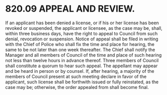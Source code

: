 820.09 APPEAL AND REVIEW.
=========================

If an applicant has been denied a license, or if his or her license has
been revoked or suspended, the applicant or licensee, as the case may
be, shall, within three business days, have the right to appeal to
Council from such denial, revocation or suspension. Notice of appeal
shall be filed in writing with the Chief of Police who shall fix the
time and place for hearing, the same to be not later than one week
thereafter. The Chief shall notify the Manager and all members of
Council of the time and place of such hearing not less than twelve hours
in advance thereof. Three members of Council shall constitute a quorum
to hear such appeal. The appellant may appear and be heard in person or
by counsel. If, after hearing, a majority of the members of Council
present at such meeting declare in favor of the applicant, such license
shall be forthwith issued or fully reinstated, as the case may be;
otherwise, the order appealed from shall become final.
